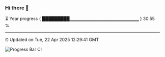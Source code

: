 ### Hi there 👋

⏳ Year progress { █████████▁▁▁▁▁▁▁▁▁▁▁▁▁▁▁▁▁▁▁▁▁ } 30.55 %

---

⏰ Updated on Tue, 22 Apr 2025 12:29:41 GMT

![Progress Bar CI](https://github.com/liununu/liununu/workflows/Progress%20Bar%20CI/badge.svg)
